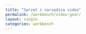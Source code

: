 ```yaml
---
title: "Sprzęt i narzędzia video"
permalink: /workbench/video-gear/
layout: single
categories: workbench
---
```


